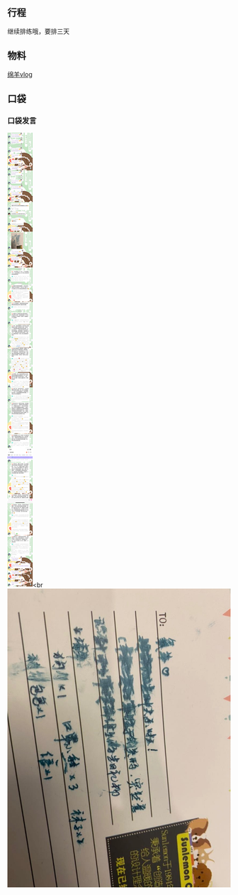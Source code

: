 ## 行程
继续排练哦，要排三天<br>

## 物料
[绵羊vlog](https://www.bilibili.com/video/BV1QL4y1h75c)

## 口袋
### 口袋发言
![口袋发言](./pocket48/imgs/messages1.jpeg)<br
![口袋发言](./pocket48/imgs/P1.jpeg)<br>